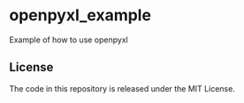 # openpyxl_example
Example of how to use openpyxl

## License
The code in this repository is released under the MIT License.
